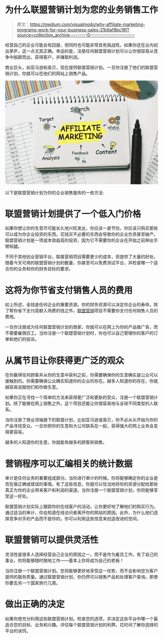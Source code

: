 # 为什么联盟营销计划为您的业务销售工作

> 原文：<https://medium.com/visualmodo/why-affiliate-marketing-programs-work-for-your-business-sales-21b6af8bc19f?source=collection_archive---------0----------------------->

经营自己的企业可能会有回报，但同时也可能非常具有挑战性。如果你还在业内初出茅庐，这一点尤其正确。幸运的是，注册任何联盟营销计划可以让你很容易从竞争中脱颖而出，获得客户，并赚取利润。

商业巨头，如亚马逊和易贝，现在提供联盟营销计划。一旦你注册了他们的联盟营销计划，你就可以在他们的网站上销售产品。

![](img/9c07acc3e50b079b25a6e47ea32ca71a.png)

以下是联盟营销计划为你的企业销售服务的一些方法:

# 联盟营销计划提供了一个低入门价格

如果你想让你的生意尽可能长久地兴旺发达，你应该一直节俭。你应该只购买那些可以成为你企业投资的东西。花钱买不必要的东西会导致你的企业负债甚至破产。联盟营销计划是一项成本效益高的投资，因为它不需要你的企业在开始之前伸出手臂和腿。

不同于其他创业营销平台，联属营销项目需要更少的成本，但提供了大量的好处。随着今天可用的联盟营销计划的数量，你甚至可以免费测试平台，并检查哪一个适合你的业务和你的财务目标的要求。

# 这将为你节省支付销售人员的费用

如上所述，金钱是任何企业的重要资源。你的财务资源可以决定你企业的寿命。除了帮你省下支付高额入场费的钱之外，[联盟营销](https://visualmodo.com/affiliate-marketing-nz-strategies/)项目不需要你支付任何销售人员的费用。

一旦你注册成为任何联盟营销计划的商家，你就可以在网上为你的产品做广告，而不需要雇佣员工。当你注册一个联盟营销计划时，你也可以自己管理你的客户的订单和他们的投诉。

# 从属节目让你获得更广泛的观众

在你赢得任何顾客并从你的生意中获利之前，你需要确保你的生意确实是公众可以接触到的。你需要确保公众确实知道你的企业的存在。越多人知道你的存在，你就越容易说服他们和你做生意。

如果你正在寻找一个简单的方法来获得更广泛和更新的受众，注册一个联盟营销计划。除了能够在网上销售之外，这个项目还能让你很容易地与全球不同类型的人联系。

当你注册了商业领袖旗下的联盟计划，比如亚马逊或易贝，你不必从头开始为你的产品寻找受众。一旦你把你的生意和大公司联系在一起，获得强大的网上业务会变得更容易。

越多的人知道你的生意，你就能有越多的顾客和销售。

# 营销程序可以汇编相关的统计数据

审计是任何业务的重要组成部分。当你进行审计的时候。你将能够确定你的企业是否在做正确或错误的事情。有了这些信息，你就可以恰当地将你的资源分配给那些真正为你的企业带来客户和利润的渠道。当你注册一个联盟营销计划，你将能够享受这一好处。

联盟营销计划实际上跟踪你的在线客户的活动，让你更好地了解他们的购买行为。通过适当的审计，你会知道在线访问者离开你的网站的原因。此外，为什么他们选择竞争对手的产品而不是你的。你可以利用这些信息来创造改进的空间。

# 联盟营销可以提供灵活性

灵活性是很多人选择经营自己企业的原因之一。而不是作为雇员工作。有了自己的事业，你将能够随时随地工作——基本上你将成为自己的老板！

当你注册一个联盟营销计划。您将能够更好地享受这一优势，而不会影响您为客户提供的服务质量。通过联盟营销计划，你仍然可以销售产品和处理客户查询。即使你要去另一个国家旅行几周。

# 做出正确的决定

如果你想充分利用这些联盟营销计划。检查您的选项，并决定这些平台中哪一个最适合您的目标、业务和兴趣。评估每个联盟营销计划的利弊。花时间了解你选择的平台的诀窍。